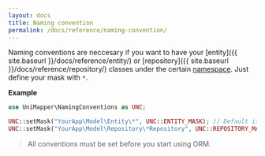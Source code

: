 ```yaml
---
layout: docs
title: Naming convention
permalink: /docs/reference/naming-convention/
---
```


Naming conventions are neccesary if you want to have your [entity]({{ site.baseurl }}/docs/reference/entity/) or [repository]({{ site.baseurl }}/docs/reference/repository/) classes under the certain [namespace](http://www.php.net/manual/en/language.namespaces.php).
Just define your mask with `*`.

**Example**

~~~ php
use UniMapper\NamingConventions as UNC;

UNC::setMask("YourApp\Model\Entity\*", UNC::ENTITY_MASK); // Default is 'Model\Entity\*'
UNC::setMask("YourApp\Model\Repository\*Repository", UNC::REPOSITORY_MASK); // Default is 'Model\Repository\*Repository'
~~~

> All conventions must be set before you start using ORM.